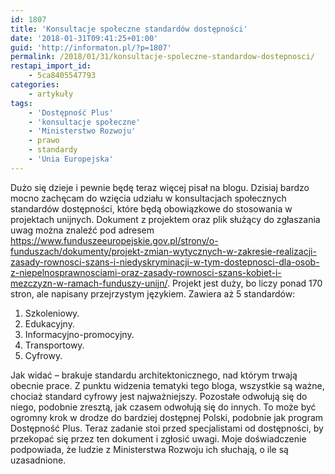 ```yaml
---
id: 1807
title: 'Konsultacje społeczne standardów dostępności'
date: '2018-01-31T09:41:25+01:00'
guid: 'http://informaton.pl/?p=1807'
permalink: /2018/01/31/konsultacje-spoleczne-standardow-dostepnosci/
restapi_import_id:
    - 5ca8405547793
categories:
    - artykuły
tags:
    - 'Dostępność Plus'
    - 'konsultacje społeczne'
    - 'Ministerstwo Rozwoju'
    - prawo
    - standardy
    - 'Unia Europejska'
---
```


Dużo się dzieje i pewnie będę teraz więcej pisał na blogu. Dzisiaj bardzo mocno zachęcam do wzięcia udziału w konsultacjach społecznych standardów dostępności, które będą obowiązkowe do stosowania w projektach unijnych. Dokument z projektem oraz plik służący do zgłaszania uwag można znaleźć pod adresem <https://www.funduszeeuropejskie.gov.pl/strony/o-funduszach/dokumenty/projekt-zmian-wytycznych-w-zakresie-realizacji-zasady-rownosci-szans-i-niedyskryminacji-w-tym-dostepnosci-dla-osob-z-niepelnosprawnosciami-oraz-zasady-rownosci-szans-kobiet-i-mezczyzn-w-ramach-funduszy-unijn/>. Projekt jest duży, bo liczy ponad 170 stron, ale napisany przejrzystym językiem. Zawiera aż 5 standardów:

1. Szkoleniowy.
2. Edukacyjny.
3. Informacyjno-promocyjny.
4. Transportowy.
5. Cyfrowy.

Jak widać – brakuje standardu architektonicznego, nad którym trwają obecnie prace. Z punktu widzenia tematyki tego bloga, wszystkie są ważne, chociaż standard cyfrowy jest najważniejszy. Pozostałe odwołują się do niego, podobnie zresztą, jak czasem odwołują się do innych. To może być ogromny krok w drodze do bardziej dostępnej Polski, podobnie jak program Dostępność Plus. Teraz zadanie stoi przed specjalistami od dostępności, by przekopać się przez ten dokument i zgłosić uwagi. Moje doświadczenie podpowiada, że ludzie z Ministerstwa Rozwoju ich słuchają, o ile są uzasadnione.
